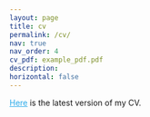 ```yaml
---
layout: page
title: cv
permalink: /cv/
nav: true
nav_order: 4
cv_pdf: example_pdf.pdf
description:
horizontal: false
---
```


<a href="https://www.dropbox.com/scl/fi/8rvlk8to3yag3lqy6ng9w/CV__Last_update_Sep_16_2024_.pdf?rlkey=h7x6j3ewge9r2l7vs322na8fp&st=w091gc5r&dl=0"  style="color:#2CABEA; text-decoration: underline;">Here</a> is the latest version of my CV.
